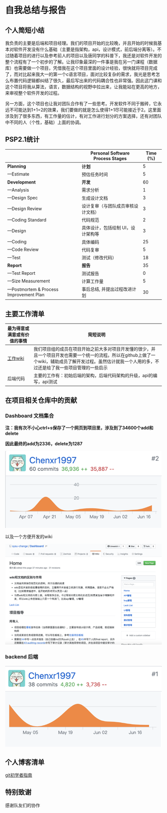 # 自我总结与报告

## 个人简短小结

我负责的主要是后端和项目经理。我们的项目开始的比较晚，并且开始的时候我基本对软件开发没有什么基础（主要是指架构，api，设计模式，前后端分离等）。不过随着项目的进行以及参考前人的项目以及唐同学的科普下，我还是对软件开发的整个流程有了一个初步的了解。让我印象最深的一件事是我在另一门课程（数据库）也需要做一个项目，凭借我在这个项目里面的设计经验，很快就将项目完成了，而对比起来我大一的第一个c语言项目，面对比较复杂的需求，我光是思考怎么布置代码逻辑都纠结了很久，最后写出来的代码耦合性也非常强。因此这门课和这个项目将我从算法，语言，数据结构的视野中拉出来，让我能站在更高的地方，来审视整个软件开发的过程。

另一方面，这个项目也让我对团队合作有了一些思考。开发软件不同于搬砖，它永远不可能达到1+1=2的效果，我们要做的就是怎么使得1+1尽可能接近于2。这里面涉及到了很多东西，有工作量的估计，有对工作进行划分的方案选择，还有对团队中不同的人（个性，基础）上面的协调。

## PSP2.1统计

|                                        | Personal Software Process Stages   | Time (%) |
| -------------------------------------- | ---------------------------------- | -------- |
| **Planning**                           | **计划**                           | 5        |
| —Estimate                              | 预估任务时间                       | 5        |
| **Development**                        | **开发**                           | 60       |
| —Analysis                              | 需求分析                           | 1        |
| —Design Spec                           | 生成设计文档                       | 3        |
| —Design Review                         | 设计复审（与团队成员审核设计文档） | 3        |
| —Coding Standard                       | 代码规范                           | 2        |
| —Design                                | 具体设计，包括绘制 UI，设计架构等  | 3        |
| —Coding                                | 具体编码                           | 25       |
| —Code Review                           | 代码复审                           | 5        |
| —Test                                  | 测试（修改代码）                   | 18       |
| **Report**                             | **报告**                           | 35       |
| —Test Report                           | 测试报告                           | 0        |
| —Size Measurement                      | 计算工作量                         | 5        |
| —Postmortem & Process Improvement Plan | 事后总结, 并提出过程改进计划       | 30       |

## 主要工作清单

| 最为得意或满意或有价值的事情                                | 简短说明                                                     |
| ----------------------------------------------------------- | ------------------------------------------------------------ |
| [工作wiki](<https://github.com/sysu-change/Dashboard/wiki>) | 我们项目组的成员在项目开始之前大多对项目开发懂的很少，并且一个项目开发也需要一个统一的流程。所以在github上做了一个wiki，辅助成员了解开发过程。虽然估计就我一个人用的多，不过还是给了我一些项目管理的一些启示 |
| 后端代码                                                    | 主要的工作有：初始后端的架构，后端代码架构的升级，api的编写，api测试 |

## 在项目相关仓库中的贡献

### Dashboard 文档集合

**注：我有次不小心ctrl+s保存了一个网页到项目里，涉及到了34600个add和delete**

**因此最终的add为2336，delete为1287**

![15331035_1](image/15331035_1.png)

以及一个方便开发的wiki

![15331035_2](image/15331035_2.png)

### backend 后端

![15331035_3](image/15331035_3.png)

## 个人博客清单

[git初学者指南](https://chenxr1997.github.io/2019/03/08/系分博客-git篇/)

## 特别致谢

感谢队友们的协作